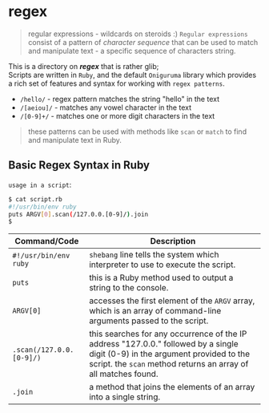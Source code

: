 # regex
> regular expressions - wildcards on steroids :)
> `Regular expressions` consist of a pattern of *character sequence* that can be used to match and manipulate text - a specific sequence of characters string. 

This is a directory on ***regex*** that is rather glib;    
Scripts are written in `Ruby`, and the default `Oniguruma` library which provides a rich set of features and syntax for working with `regex patterns`.

- `/hello/` - regex pattern matches the string "hello" in the text
- `/[aeiou]/` - matches any vowel character in the text
- `/[0-9]+/` - matches one or more digit characters in the text
> these patterns can be used with methods like `scan` or `match` to find and manipulate text in Ruby.


## Basic Regex Syntax in Ruby

`usage in a script`: 
```bash
$ cat script.rb
#!/usr/bin/env ruby
puts ARGV[0].scan(/127.0.0.[0-9]/).join
$
```

| Command/Code | Description |
|--------------|-------------|
| `#!/usr/bin/env ruby` | `shebang` line tells the system which interpreter to use to execute the script. |
| `puts` | this is a Ruby method used to output a string to the console. |
| `ARGV[0]` | accesses the first element of the `ARGV` array, which is an array of command-line arguments passed to the script. |
| `.scan(/127.0.0.[0-9]/)` | this searches for any occurrence of the IP address "127.0.0." followed by a single digit (0-9) in the argument provided to the script. the `scan` method returns an array of all matches found. |
| `.join` | a method that joins the elements of an array into a single string. |
